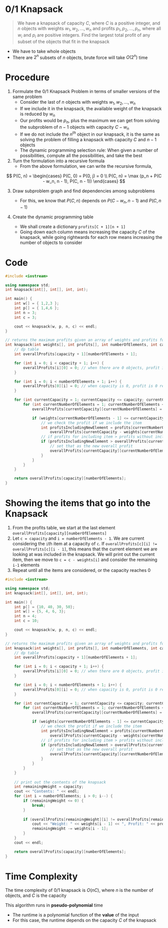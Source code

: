 # 0/1 Knapsack

> We have a knapsack of capacity $C$, where $C$ is a positive integer, and $n$ objects with weights $w_1, w_2, ..., w_n$ and profits $p_1, p_2, ... , p_n$, where all $w_i$ and $p_i$ are positive integers. Find the largest total profit of any subset of the objects that fit in the knapsack

- We have to take whole objects
- There are $2^n$ subsets of $n$ objects, brute force will take $O(2^n)$ time

# Procedure

1. Formulate the 0/1 Knapsack Problem in terms of smaller versions of the same problem
    - Consider the last of $n$ objects with weights $w_1, w_2, ..., w_n$
    - If we include it in the knapsack, the available weight of the knapsack is reduced by $w_n$
    - Our profits would be $p_n$, plus the maximum we can get from solving the subproblem of $n-1$ objects with capacity $C - w_n$
    - If we do not include the $n^{th}$ object in our knapsack, it is the same as solving the problem of filling a knapsack with capacity $C$ and $n-1$ objects
    - The dynamic programming selection rule: When given a number of possibilities, compute all the possibilities, and take the best
2. Turn the formulation into a recursive formula
    - From the above formulation, we can write the recursive formula,

$$
    P(C, n) = \begin{cases}
        P(C, 0) = P(0, j) = 0 \\
        P(C, n) = \max (p_n + P(C - w_n, n - 1), P(C, n - 1))
    \end{cases}
$$

3. Draw subproblem graph and find dependencies among subproblems
    - For this, we know that $P(C, n)$ depends on $P(C - w_n, n-1)$ and $P(C, n-1)$

4. Create the dynamic programming table
    - We shall create a dictionary `profits[C + 1][n + 1]`
    - Going down each column means increasing the capacity $C$ of the knapsack, while going rightwards for each row means increasing the number of objects to consider

# Code

```cpp
#include <iostream>

using namespace std;
int knapsack(int[], int[], int, int);

int main() {
    int w[] = { 1,2,3 };
    int p[] = { 1,4,6 };
    int n = 3;
    int c = 3;

    cout << knapsack(w, p, n, c) << endl;
}

// returns the maximum profits given an array of weights and profits for a specific capacity
int knapsack(int weights[], int profits[], int numberOfElements, int capacity) {
    // dp table
    int overallProfits[capacity + 1][numberOfElements + 1];

    for (int i = 0; i < capacity + 1; i++) {
        overallProfits[i][0] = 0; // when there are 0 objects, profit is 0 regardless of capacity
    }

    for (int i = 0; i < numberOfElements + 1; i++) {
        overallProfits[0][i] = 0; // when capacity is 0, profit is 0 regardless of number of objects
    }

    for (int currentCapacity = 1; currentCapacity <= capacity; currentCapacity++) {
        for (int currentNumberOfElements = 1; currentNumberOfElements <= numberOfElements; currentNumberOfElements++) {
            overallProfits[currentCapacity][currentNumberOfElements] = overallProfits[currentCapacity][currentNumberOfElements - 1];

            if (weights[currentNumberOfElements - 1] <= currentCapacity) { // if we can fit a new item
                // we check the profit if we include the item
                int profitsIncludingNewElement = profits[currentNumberOfElements - 1] + 
                    overallProfits[currentCapacity - weights[currentNumberOfElements - 1]][currentNumberOfElements - 1];
                // if profits for including item > profits without including item
                if (profitsIncludingNewElement > overallProfits[currentCapacity][currentNumberOfElements]) {
                    // set that as the new overall profit
                    overallProfits[currentCapacity][currentNumberOfElements] = profitsIncludingNewElement;
                }
            }
        }
    }

    return overallProfits[capacity][numberOfElements];
}
```

# Showing the items that go into the Knapsack

1. From the profits table, we start at the last element `overallProfits[capacity][numberOfElements]`
2. Let `c = capacity` and `i = numberOfElements - 1`. We are current considering the `i`th item at a capacity of `c`. If `overallProfits[c][i] != overallProfits[c][i - 1]`, this means that the current element we are looking at was included in the knapsack. We will print out the current item, then we move to `c = c - weights[i]` and consider the remaining `i-1` elements
3. Repeat until all the items are considered, or the capacity reaches 0

```cpp
#include <iostream>

using namespace std;
int knapsack(int[], int[], int, int);

int main() {
    int p[] = {10, 40, 30, 50};
    int w[] = {5, 4, 6, 3};
    int n = 4;
    int c = 10;

    cout << knapsack(w, p, n, c) << endl;
}

// returns the maximum profits given an array of weights and profits for a specific capacity
int knapsack(int weights[], int profits[], int numberOfElements, int capacity) {
    // dp table
    int overallProfits[capacity + 1][numberOfElements + 1];

    for (int i = 0; i < capacity + 1; i++) {
        overallProfits[i][0] = 0; // when there are 0 objects, profit is 0 regardless of capacity
    }

    for (int i = 0; i < numberOfElements + 1; i++) {
        overallProfits[0][i] = 0; // when capacity is 0, profit is 0 regardless of number of objects
    }

    for (int currentCapacity = 1; currentCapacity <= capacity; currentCapacity++) {
        for (int currentNumberOfElements = 1; currentNumberOfElements <= numberOfElements; currentNumberOfElements++) {
            overallProfits[currentCapacity][currentNumberOfElements] = overallProfits[currentCapacity][currentNumberOfElements - 1];

            if (weights[currentNumberOfElements - 1] <= currentCapacity) { // if we can fit a new item
                // we check the profit if we include the item
                int profitsIncludingNewElement = profits[currentNumberOfElements - 1] + 
                    overallProfits[currentCapacity - weights[currentNumberOfElements - 1]][currentNumberOfElements - 1];
                // if profits for including item > profits without including item
                if (profitsIncludingNewElement > overallProfits[currentCapacity][currentNumberOfElements]) {
                    // set that as the new overall profit
                    overallProfits[currentCapacity][currentNumberOfElements] = profitsIncludingNewElement;
                }
            }
        }
    }
    
    // print out the contents of the knapsack
    int remainingWeight = capacity;
    cout << "Contents: " << endl;
    for (int i = numberOfElements; i > 0; i--) {
        if (remainingWeight <= 0) {
            break;
        }
        
        if (overallProfits[remainingWeight][i] != overallProfits[remainingWeight][i - 1]) {
            cout << "Weight: " << weights[i - 1] << ", Profit: " << profits[i - 1] << endl;
            remainingWeight -= weights[i - 1];
        }
    }
    cout << endl;

    return overallProfits[capacity][numberOfElements];
}
```

# Time Complexity

The time complexity of 0/1 knapsack is $O(nC)$, where $n$ is the number of objects, and $C$ is the capacity

This algorithm runs in **pseudo-polynomial** time
- The runtime is a polynomial function of the **value** of the input
- For this case, the runtime depends on the capacity $C$ of the knapsack